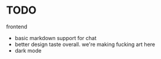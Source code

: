 # TODO
frontend
- basic markdown support for chat
- better design taste overall. we're making fucking art here
- dark mode